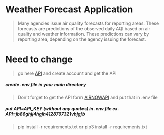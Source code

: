 # Weather Forecast Application
> Many agencies issue air quality forecasts for reporting areas. These forecasts are predictions of the observed daily AQI based on air quality and weather information. These predictions can vary by reporting area, depending on the agency issuing the forecast. 

# Need to change
> go here <a href="https://docs.airnowapi.org/">API</a> and create account and get the API
##### create .env file in your main directory
> Don't forget to get the API form <a href="https://docs.airnowapi.org/">AIRNOWAPI</a> and put that in .env file
##### put API=API_KEY (without any quotes) in .env file ex. API=jb86ghjj4hgjh4128797321vhjgjb
> pip install -r requirements.txt or pip3 install -r requirements.txt

